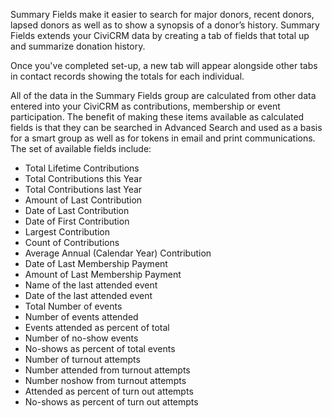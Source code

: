 Summary Fields make it easier to search for major donors, recent donors,
lapsed donors as well as to show a synopsis of a donor’s history.
Summary Fields extends your CiviCRM data by creating a tab of fields
that total up and summarize donation history.

Once you've completed set-up, a new tab will appear alongside other tabs
in contact records showing the totals for each individual.

All of the data in the Summary Fields group are calculated from other
data entered into your CiviCRM as contributions, membership or event
participation. The benefit of making these items available as calculated
fields is that they can be searched in Advanced Search and used as a
basis for a smart group as well as for tokens in email and print
communications. The set of available fields include:

* Total Lifetime Contributions
* Total Contributions this Year
* Total Contributions last Year
* Amount of Last Contribution
* Date of Last Contribution
* Date of First Contribution
* Largest Contribution
* Count of Contributions
* Average Annual (Calendar Year) Contribution
* Date of Last Membership Payment
* Amount of Last Membership Payment
* Name of the last attended event
* Date of the last attended event
* Total Number of events
* Number of events attended
* Events attended as percent of total
* Number of no-show events
* No-shows as percent of total events 
* Number of turnout attempts
* Number attended from turnout attempts
* Number noshow from turnout attempts
* Attended as percent of turn out attempts
* No-shows as percent of turn out attempts

